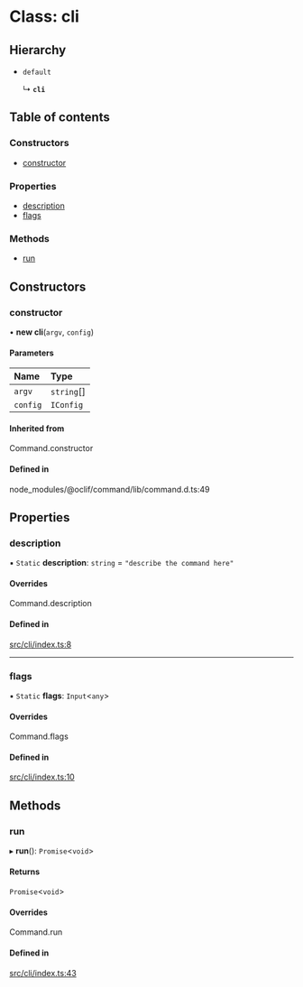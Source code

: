 # Class: cli

## Hierarchy

- `default`

  ↳ **`cli`**

## Table of contents

### Constructors

- [constructor](cli.md#constructor)

### Properties

- [description](cli.md#description)
- [flags](cli.md#flags)

### Methods

- [run](cli.md#run)

## Constructors

### constructor

• **new cli**(`argv`, `config`)

#### Parameters

| Name | Type |
| :------ | :------ |
| `argv` | `string`[] |
| `config` | `IConfig` |

#### Inherited from

Command.constructor

#### Defined in

node_modules/@oclif/command/lib/command.d.ts:49

## Properties

### description

▪ `Static` **description**: `string` = `"describe the command here"`

#### Overrides

Command.description

#### Defined in

[src/cli/index.ts:8](https://github.com/roxlabs/snippetfy/blob/a576b88/src/cli/index.ts#L8)

___

### flags

▪ `Static` **flags**: `Input`<`any`\>

#### Overrides

Command.flags

#### Defined in

[src/cli/index.ts:10](https://github.com/roxlabs/snippetfy/blob/a576b88/src/cli/index.ts#L10)

## Methods

### run

▸ **run**(): `Promise`<`void`\>

#### Returns

`Promise`<`void`\>

#### Overrides

Command.run

#### Defined in

[src/cli/index.ts:43](https://github.com/roxlabs/snippetfy/blob/a576b88/src/cli/index.ts#L43)
